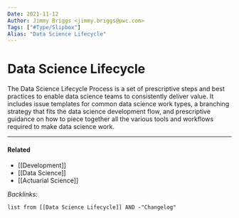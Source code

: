 ```yaml
---
Date: 2021-11-12
Author: Jimmy Briggs <jimmy.briggs@pwc.com>
Tags: ["#Type/Slipbox"]
Alias: "Data Science Lifecycle"
---
```


# Data Science Lifecycle

The Data Science Lifecycle Process is a set of prescriptive steps and best practices to enable data science teams to consistently deliver value. It includes issue templates for common data science work types, a branching strategy that fits the data science development flow, and prescriptive guidance on how to piece together all the various tools and workflows required to make data science work.

***

#### Related

- [[Development]]
- [[Data Science]]
- [[Actuarial Science]]

*Backlinks:*

```dataview
list from [[Data Science Lifecycle]] AND -"Changelog"
```